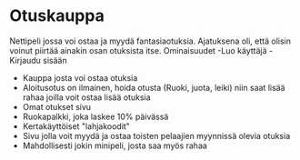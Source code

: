 # Otuskauppa
Nettipeli jossa voi ostaa ja myydä fantasiaotuksia. Ajatuksena oli, että olisin voinut piirtää ainakin osan otuksista itse. 
Ominaisuudet
-Luo käyttäjä
-Kirjaudu sisään
- Kauppa josta voi ostaa otuksia
- Aloitusotus on ilmainen, hoida otusta (Ruoki, juota, leiki) niin saat lisää rahaa joilla voit ostaa lisää otuksia
- Omat otukset sivu
- Ruokapalkki, joka laskee 10% päivässä
- Kertakäyttöiset "lahjakoodit"
- Sivu jolla voit myydä ja ostaa toisten pelaajien myynnissä olevia otuksia
- Mahdollisesti jokin minipeli, josta saa myös rahaa
